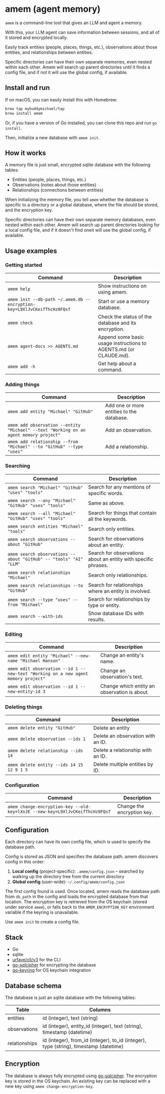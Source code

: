 # amem (agent memory)

`amem` is a command-line tool that gives an LLM and agent a memory.

With this, your LLM agent can save information between sessions, and all of it stored and encrypted locally.

Easily track entities (people, places, things, etc.), observations about those entities, and relationships between entities. 

Specific directories can have their own separate memories, even nested within each other. Amem will search up parent directories until it finds a config file, and if not it will use the global config, if available.

## Install and run

If on macOS, you can easily install this with Homebrew:

```bash
brew tap mybuddymichael/tap
brew install amem
```

Or, if you have a version of Go installed, you can clone this repo and run `go install`.

Then, initialize a new database with `amem init`.

## How it works

A memory file is just small, encrypted sqlite database with the following tables:

- Entities (people, places, things, etc.)
- Observations (notes about those entities)
- Relationships (connections between entities)

When initializing the memory file, you tell `amem` whether the database is specific to a directory or a global database, where the file should be stored, and the encryption key.

Specific directories can have their own separate memory databases, even nested within each other. Amem will search up parent directories looking for a local config file, and if it doesn't find oneit will use the global config, if available.

## Usage examples

### Getting started

| Command | Description |
|---------|-------------|
| `amem help` | Show instructions on using amem. |
| `amem init --db-path ~/.amem.db --encryption-key=L9XlJvCKeifThcHz0FQsf` | Start or use a memory database. |
| `amem check` | Check the status of the database and its encryption. |
| `amem agent-docs >> AGENTS.md` | Append some basic usage instructions to AGENTS.md (or CLAUDE.md). |
| `amem add -h` | Get help about a command. |

### Adding things

| Command | Description |
|---------|-------------|
| `amem add entity "Michael" "GitHub"` | Add one or more entities to the database. |
| `amem add observation --entity "Michael" --text "Working on an agent memory project"` | Add an observation. |
| `amem add relationship --from "Michael" --to "GitHub" --type "uses"` | Add a relationship. |

### Searching

| Command | Description |
|---------|-------------|
| `amem search "Michael" "GitHub" "uses" "tools"` | Search for any mentions of specific words. |
| `amem search --any "Michael" "GitHub" "uses" "tools"` | Same as above. |
| `amem search --all "Michael" "GitHub" "uses" "tools"` | Search for things that contain all the keywords. |
| `amem search entities "Michael" "tools"` | Search only entities. |
| `amem search observations --about "GitHub"` | Search for observations about an entity. |
| `amem search observations --about "GitHub" -- "tools" "AI" "LLM"` | Search for observations about an entity with specific phrases. |
| `amem search relationships "Michael"` | Search only relationships. |
| `amem search relationships --to "GitHub"` | Search for relationships where an entity is involved. |
| `amem search --type "uses" --from "Michael"` | Search for relationships by type or entity. |
| `amem search --with-ids` | Show database IDs with results. |

### Editing

| Command | Description |
|---------|-------------|
| `amem edit entity "Michael" --new-name "Michael Hanson"` | Change an entity's name. |
| `amem edit observation --id 1 --new-text "Working on a new agent memory project"` | Change an observation's text. |
| `amem edit observation --id 1 --new-entity-id 3` | Change which entity an observation is about. |

### Deleting things

| Command | Description |
|---------|-------------|
| `amem delete entity "GitHub"` | Delete an entity |
| `amem delete observation --ids 1` | Delete an observation with an ID. |
| `amem delete relationship --ids 14` | Delete a relationship with an ID. |
| `amem delete entity --ids 14 15 12 9 1 5` | Delete multiple entities by ID. |

### Configuration

| Command | Description |
|---------|-------------|
| `amem change-encryption-key --old-key=lXnJE --new-key=L9XlJvCKeifThcHz0FQsf` | Change the encryption key. |

## Configuration

Each directory can have its own config file, which is used to specify the database path.

Config is stored as JSON and specifies the database path. amem discovers config in this order:

1. **Local config** (project-specific): `.amem/config.json` – searched by walking up the directory tree from the current directory
2. **Global config** (user-wide): `~/.config/amem/config.json`

The first config found is used. Once located, amem reads the database path from `db_path` in the config and loads the encrypted database from that location. The encryption key is retrieved from the OS keychain (stored under service `amem`), or falls back to the `AMEM_ENCRYPTION_KEY` environment variable if the keyring is unavailable.

Use `amem init` to create a config file.

## Stack

- Go
- sqlite
- [urfave/cli/v3](https://github.com/urfave/cli) for the CLI
- [go-sqlcipher](https://github.com/mutecomm/go-sqlcipher) for encrypting the database
- [go-keyring](https://github.com/zalando/go-keyring) for OS keychain integration

## Database schema

The database is just an sqlite database with the following tables:

| Table | Columns |
|-------|---------|
| entities | id (integer), text (string) |
| observations | id (integer), entity_id (integer), text (string), timestamp (datetime) |
| relationships | id (integer), from_id (integer), to_id (integer), type (string), timestamp (datetime) |

## Encryption

The database is always fully encrypted using [go-sqlcipher](https://github.com/mutecomm/go-sqlcipher). The encryption key is stored in the OS keychain. An existing key can be replaced with a new key using `amem change-encryption-key`.
